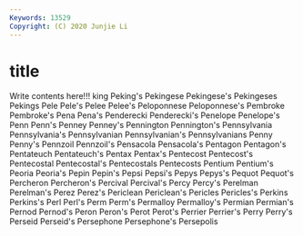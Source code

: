 ```yaml
---
Keywords: 13529
Copyright: (C) 2020 Junjie Li
---
```


# title

Write contents here!!!
king 
Peking's
Pekingese 
Pekingese's 
Pekingeses 
Pekings 
Pele 
Pele's 
Pelee 
Pelee's 
Peloponnese 
Peloponnese's
Pembroke 
Pembroke's 
Pena 
Pena's 
Penderecki 
Penderecki's 
Penelope 
Penelope's 
Penn 
Penn's
Penney 
Penney's 
Pennington 
Pennington's 
Pennsylvania 
Pennsylvania's 
Pennsylvanian 
Pennsylvanian's 
Pennsylvanians 
Penny
Penny's 
Pennzoil 
Pennzoil's 
Pensacola 
Pensacola's 
Pentagon 
Pentagon's 
Pentateuch 
Pentateuch's 
Pentax
Pentax's 
Pentecost 
Pentecost's 
Pentecostal 
Pentecostal's 
Pentecostals 
Pentecosts 
Pentium 
Pentium's 
Peoria
Peoria's 
Pepin 
Pepin's 
Pepsi 
Pepsi's 
Pepys 
Pepys's 
Pequot 
Pequot's 
Percheron
Percheron's 
Percival 
Percival's 
Percy 
Percy's 
Perelman 
Perelman's 
Perez 
Perez's 
Periclean
Periclean's 
Pericles 
Pericles's 
Perkins 
Perkins's 
Perl 
Perl's 
Perm 
Perm's 
Permalloy
Permalloy's 
Permian 
Permian's 
Pernod 
Pernod's 
Peron 
Peron's 
Perot 
Perot's 
Perrier
Perrier's 
Perry 
Perry's 
Perseid 
Perseid's 
Persephone 
Persephone's 
Persepolis 
